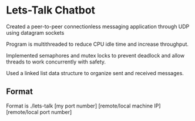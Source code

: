 # Lets-Talk Chatbot

Created a peer-to-peer connectionless messaging application through UDP using datagram sockets

Program is multithreaded to reduce CPU idle time and increase throughput.

Implemented semaphores and mutex locks to prevent deadlock and allow threads to work concurrently with safety.

Used a linked list data structure to organize sent and received messages.

## Format

Format is ./lets-talk [my port number] [remote/local machine IP] [remote/local port number]